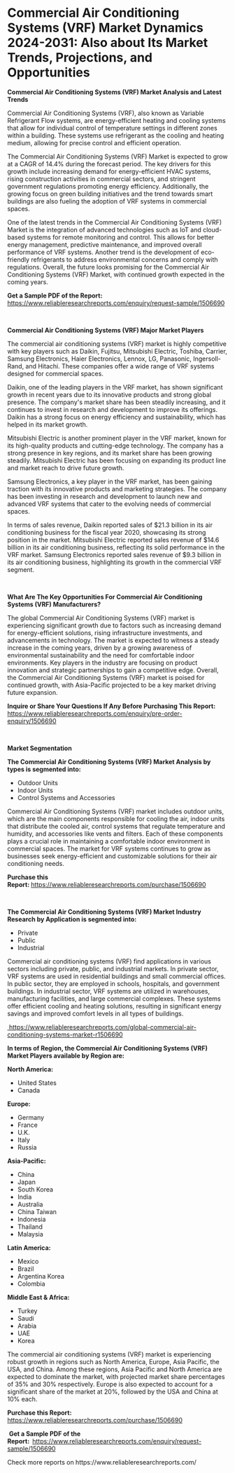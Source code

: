 <p><h1>Commercial Air Conditioning Systems (VRF) Market Dynamics 2024-2031: Also about Its Market Trends, Projections, and Opportunities</h1></p><p><strong>Commercial Air Conditioning Systems (VRF) Market Analysis and Latest Trends</strong></p>
<p><p>Commercial Air Conditioning Systems (VRF), also known as Variable Refrigerant Flow systems, are energy-efficient heating and cooling systems that allow for individual control of temperature settings in different zones within a building. These systems use refrigerant as the cooling and heating medium, allowing for precise control and efficient operation.</p><p>The Commercial Air Conditioning Systems (VRF) Market is expected to grow at a CAGR of 14.4% during the forecast period. The key drivers for this growth include increasing demand for energy-efficient HVAC systems, rising construction activities in commercial sectors, and stringent government regulations promoting energy efficiency. Additionally, the growing focus on green building initiatives and the trend towards smart buildings are also fueling the adoption of VRF systems in commercial spaces.</p><p>One of the latest trends in the Commercial Air Conditioning Systems (VRF) Market is the integration of advanced technologies such as IoT and cloud-based systems for remote monitoring and control. This allows for better energy management, predictive maintenance, and improved overall performance of VRF systems. Another trend is the development of eco-friendly refrigerants to address environmental concerns and comply with regulations. Overall, the future looks promising for the Commercial Air Conditioning Systems (VRF) Market, with continued growth expected in the coming years.</p></p>
<p><strong>Get a Sample PDF of the Report:&nbsp;</strong> <a href="https://www.reliableresearchreports.com/enquiry/request-sample/1506690">https://www.reliableresearchreports.com/enquiry/request-sample/1506690</a></p>
<p>&nbsp;</p>
<p><strong>Commercial Air Conditioning Systems (VRF) Major Market Players</strong></p>
<p><p>The commercial air conditioning systems (VRF) market is highly competitive with key players such as Daikin, Fujitsu, Mitsubishi Electric, Toshiba, Carrier, Samsung Electronics, Haier Electronics, Lennox, LG, Panasonic, Ingersoll-Rand, and Hitachi. These companies offer a wide range of VRF systems designed for commercial spaces.</p><p>Daikin, one of the leading players in the VRF market, has shown significant growth in recent years due to its innovative products and strong global presence. The company's market share has been steadily increasing, and it continues to invest in research and development to improve its offerings. Daikin has a strong focus on energy efficiency and sustainability, which has helped in its market growth.</p><p>Mitsubishi Electric is another prominent player in the VRF market, known for its high-quality products and cutting-edge technology. The company has a strong presence in key regions, and its market share has been growing steadily. Mitsubishi Electric has been focusing on expanding its product line and market reach to drive future growth.</p><p>Samsung Electronics, a key player in the VRF market, has been gaining traction with its innovative products and marketing strategies. The company has been investing in research and development to launch new and advanced VRF systems that cater to the evolving needs of commercial spaces.</p><p>In terms of sales revenue, Daikin reported sales of $21.3 billion in its air conditioning business for the fiscal year 2020, showcasing its strong position in the market. Mitsubishi Electric reported sales revenue of $14.6 billion in its air conditioning business, reflecting its solid performance in the VRF market. Samsung Electronics reported sales revenue of $9.3 billion in its air conditioning business, highlighting its growth in the commercial VRF segment.</p></p>
<p>&nbsp;</p>
<p><strong>What Are The Key Opportunities For Commercial Air Conditioning Systems (VRF) Manufacturers?</strong></p>
<p><p>The global Commercial Air Conditioning Systems (VRF) market is experiencing significant growth due to factors such as increasing demand for energy-efficient solutions, rising infrastructure investments, and advancements in technology. The market is expected to witness a steady increase in the coming years, driven by a growing awareness of environmental sustainability and the need for comfortable indoor environments. Key players in the industry are focusing on product innovation and strategic partnerships to gain a competitive edge. Overall, the Commercial Air Conditioning Systems (VRF) market is poised for continued growth, with Asia-Pacific projected to be a key market driving future expansion.</p></p>
<p><strong>Inquire or Share Your Questions If Any Before Purchasing This Report:</strong> <a href="https://www.reliableresearchreports.com/enquiry/pre-order-enquiry/1506690">https://www.reliableresearchreports.com/enquiry/pre-order-enquiry/1506690</a></p>
<p>&nbsp;</p>
<p><strong>Market Segmentation</strong></p>
<p><strong>The Commercial Air Conditioning Systems (VRF) Market Analysis by types is segmented into:</strong></p>
<p><ul><li>Outdoor Units</li><li>Indoor Units</li><li>Control Systems and Accessories</li></ul></p>
<p><p>Commercial Air Conditioning Systems (VRF) market includes outdoor units, which are the main components responsible for cooling the air, indoor units that distribute the cooled air, control systems that regulate temperature and humidity, and accessories like vents and filters. Each of these components plays a crucial role in maintaining a comfortable indoor environment in commercial spaces. The market for VRF systems continues to grow as businesses seek energy-efficient and customizable solutions for their air conditioning needs.</p></p>
<p><strong>Purchase this Report:&nbsp;</strong><a href="https://www.reliableresearchreports.com/purchase/1506690">https://www.reliableresearchreports.com/purchase/1506690</a></p>
<p>&nbsp;</p>
<p><strong>The Commercial Air Conditioning Systems (VRF) Market Industry Research by Application is segmented into:</strong></p>
<p><ul><li>Private</li><li>Public</li><li>Industrial</li></ul></p>
<p><p>Commercial air conditioning systems (VRF) find applications in various sectors including private, public, and industrial markets. In private sector, VRF systems are used in residential buildings and small commercial offices. In public sector, they are employed in schools, hospitals, and government buildings. In industrial sector, VRF systems are utilized in warehouses, manufacturing facilities, and large commercial complexes. These systems offer efficient cooling and heating solutions, resulting in significant energy savings and improved comfort levels in all types of buildings.</p></p>
<p><a href="https://www.reliableresearchreports.com/global-commercial-air-conditioning-systems-market-r1506690">&nbsp;https://www.reliableresearchreports.com/global-commercial-air-conditioning-systems-market-r1506690</a></p>
<p><strong>In terms of Region, the Commercial Air Conditioning Systems (VRF) Market Players available by Region are:</strong></p>
<p>
    <p> <strong> North America: </strong>
        <ul>
            <li>United States</li>
            <li>Canada</li>
        </ul>
        </p> 
    <p> <strong> Europe: </strong>
        <ul>
            <li>Germany</li>
            <li>France</li>
            <li>U.K.</li>
            <li>Italy</li>
            <li>Russia</li>
        </ul>
        </p> 
    <p> <strong> Asia-Pacific: </strong>
        <ul>
            <li>China</li>
            <li>Japan</li>
            <li>South Korea</li>
            <li>India</li>
            <li>Australia</li>
            <li>China Taiwan</li>
            <li>Indonesia</li>
            <li>Thailand</li>
            <li>Malaysia</li>
        </ul>
        </p> 
    <p> <strong> Latin America: </strong>
        <ul>
            <li>Mexico</li>
            <li>Brazil</li>
            <li>Argentina Korea</li>
            <li>Colombia</li>
        </ul>
        </p> 
    <p> <strong> Middle East & Africa: </strong>
        <ul>
            <li>Turkey</li>
            <li>Saudi</li>
            <li>Arabia</li>
            <li>UAE</li>
            <li>Korea</li>
        </ul>
    </p>
    </p>
<p><p>The commercial air conditioning systems (VRF) market is experiencing robust growth in regions such as North America, Europe, Asia Pacific, the USA, and China. Among these regions, Asia Pacific and North America are expected to dominate the market, with projected market share percentages of 35% and 30% respectively. Europe is also expected to account for a significant share of the market at 20%, followed by the USA and China at 10% each.</p></p>
<p><strong>Purchase this Report: </strong><a href="https://www.reliableresearchreports.com/purchase/1506690">https://www.reliableresearchreports.com/purchase/1506690</a></p>
<p>&nbsp;<strong>Get a Sample PDF of the Report:&nbsp;&nbsp;</strong><a href="https://www.reliableresearchreports.com/enquiry/request-sample/1506690">https://www.reliableresearchreports.com/enquiry/request-sample/1506690</a></p>
<p><strong></strong></p>
<p>Check more reports on https://www.reliableresearchreports.com/</p>